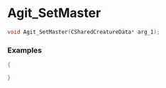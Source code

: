 # Agit_SetMaster

```cpp - C++
void Agit_SetMaster(CSharedCreatureData* arg_1);
```

### Examples
```cpp - C++
{

}
```